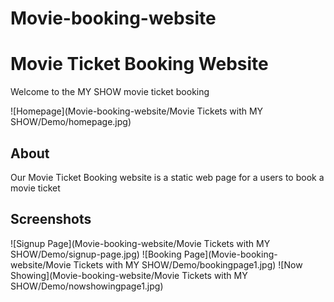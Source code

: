 # Movie-booking-website

# Movie Ticket Booking Website

Welcome to the MY SHOW movie ticket booking

![Homepage](Movie-booking-website/Movie Tickets with MY SHOW/Demo/homepage.jpg)

## About

Our Movie Ticket Booking website is a static web page for a users to book a movie ticket


## Screenshots



![Signup Page](Movie-booking-website/Movie Tickets with MY SHOW/Demo/signup-page.jpg)
![Booking Page](Movie-booking-website/Movie Tickets with MY SHOW/Demo/bookingpage1.jpg)
![Now Showing](Movie-booking-website/Movie Tickets with MY SHOW/Demo/nowshowingpage1.jpg)

